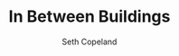 ---
title: "In Between Buildings"
layout: "post"
featured: "/images/photography/urban/other/terracetowers.jpg"
GalleryColumns: 2
darkmode: true

Showtitle: true
Showdescription: true
Showauthor: true
Showyear: true
Showlinks: true

description: |
    I took this while walking around The Terrace in Wellington.
descriptionLabel: "About"
author: "Seth Copeland"
authorLabel: "Author"
year: "2023"
yearLabel: "Year"
links: |
    [Instagram](https://instagram.com/altfullstop) 
    <br> [YouTube](https://youtube.com/@altfullstop) <br>
linksLabel: "Links"

titleFontSize: "32px"
titleFontWeight: "bold"
descriptionFontSize: "18px"
descriptionFontWeight: "bold"
descriptionLabelFontSize: "16px"
descriptionLabelFontWeight: "600"
authorFontSize: "18px"
authorFontWeight: "bold"
authorLabelFontSize: "16px"
authorLabelFontWeight: "600"
yearFontSize: "18px"
yearFontWeight: "bold"
yearLabelFontSize: "16px"
yearLabelFontWeight: "600"
linksFontSize: "18px"
linksFontWeight: "400"
linksLabelFontSize: "16px"
linksLabelFontWeight: "600"
---